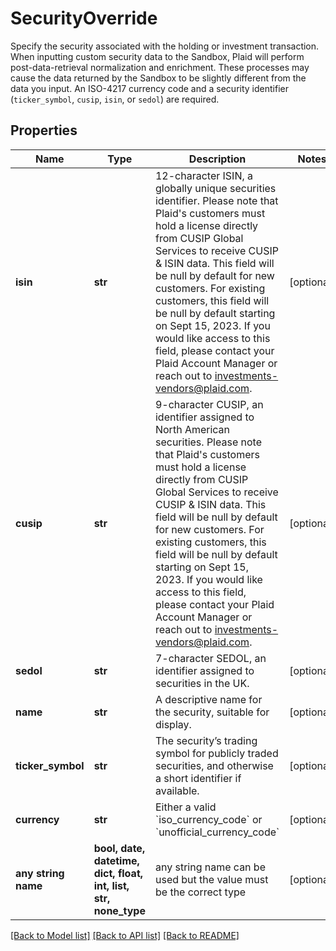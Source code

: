 # SecurityOverride

Specify the security associated with the holding or investment transaction. When inputting custom security data to the Sandbox, Plaid will perform post-data-retrieval normalization and enrichment. These processes may cause the data returned by the Sandbox to be slightly different from the data you input. An ISO-4217 currency code and a security identifier (`ticker_symbol`, `cusip`, `isin`, or `sedol`) are required.

## Properties
Name | Type | Description | Notes
------------ | ------------- | ------------- | -------------
**isin** | **str** | 12-character ISIN, a globally unique securities identifier. Please note that Plaid&#39;s customers must hold a license directly from CUSIP Global Services to receive CUSIP &amp; ISIN data. This field will be null by default for new customers. For existing customers, this field will be null by default starting on Sept 15, 2023. If you would like access to this field, please contact your Plaid Account Manager or reach out to investments-vendors@plaid.com. | [optional] 
**cusip** | **str** | 9-character CUSIP, an identifier assigned to North American securities. Please note that Plaid&#39;s customers must hold a license directly from CUSIP Global Services to receive CUSIP &amp; ISIN data. This field will be null by default for new customers. For existing customers, this field will be null by default starting on Sept 15, 2023. If you would like access to this field, please contact your Plaid Account Manager or reach out to investments-vendors@plaid.com. | [optional] 
**sedol** | **str** | 7-character SEDOL, an identifier assigned to securities in the UK. | [optional] 
**name** | **str** | A descriptive name for the security, suitable for display. | [optional] 
**ticker_symbol** | **str** | The security’s trading symbol for publicly traded securities, and otherwise a short identifier if available. | [optional] 
**currency** | **str** | Either a valid &#x60;iso_currency_code&#x60; or &#x60;unofficial_currency_code&#x60; | [optional] 
**any string name** | **bool, date, datetime, dict, float, int, list, str, none_type** | any string name can be used but the value must be the correct type | [optional]

[[Back to Model list]](../README.md#documentation-for-models) [[Back to API list]](../README.md#documentation-for-api-endpoints) [[Back to README]](../README.md)


